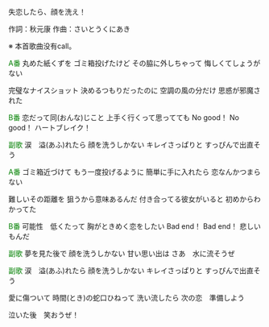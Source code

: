 失恋したら、顔を洗え！

作詞：秋元康
作曲：さいとうくにあき

※ 本首歌曲没有call。 

<font color=green>A番</font>
丸めた紙くずを
ゴミ箱投げたけど
その脇に外しちゃって
悔しくてしょうがない

完璧なナイスショット
決めるつもりだったのに
空調の風の分だけ
思惑が邪魔された

<font color=green>B番</font>
恋だって同(おんな)じこと
上手く行くって思ってても
No good！ No good！
ハートブレイク！

<font color=green>副歌</font>
涙　溢(あふ)れたら
顔を洗うしかない
キレイさっぱりと
すっぴんで出直そう

<font color=green>A番</font>
ゴミ箱近づけて
もう一度投げるように
簡単に手に入れたら
恋なんかつまらない

難しいその距離を
狙うから意味あるんだ
付き合ってる彼女がいると
初めからわかってた

<font color=green>B番</font>
可能性　低くたって
胸がときめく恋をしたい
Bad end！ Bad end！
悲しいもんだ

<font color=green>副歌</font>
夢を見た後で
顔を洗うしかない
甘い思い出は
さあ　水に流そうぜ

<font color=green>副歌</font>
涙　溢(あふ)れたら
顔を洗うしかない
キレイさっぱりと
すっぴんで出直そう

愛に傷ついて
時間(とき)の蛇口ひねって
洗い流したら
次の恋　準備しよう

泣いた後　笑おうぜ！
